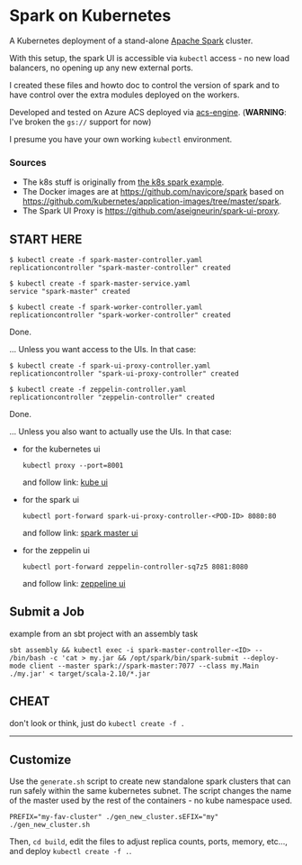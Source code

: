 # Spark on Kubernetes

A Kubernetes deployment of a stand-alone [Apache Spark](http://spark.apache.org/) cluster. 

With this setup, the spark UI is accessible via `kubectl` access - no new load balancers, no opening up any new external ports.

I created these files and howto doc to control the version of spark and to have control over the extra modules deployed on the workers.

Developed and tested on Azure ACS deployed via [acs-engine](https://github.com/Azure/acs-engine). (**WARNING**: I've broken the `gs://` support for now)

I presume you have your own working `kubectl` environment.

### Sources

* The k8s stuff is originally from [the k8s spark example](https://github.com/kubernetes/kubernetes/tree/master/examples/spark).
* The Docker images are at https://github.com/navicore/spark based on https://github.com/kubernetes/application-images/tree/master/spark.
* The Spark UI Proxy is https://github.com/aseigneurin/spark-ui-proxy.

## START HERE

```console
$ kubectl create -f spark-master-controller.yaml
replicationcontroller "spark-master-controller" created
```

```console
$ kubectl create -f spark-master-service.yaml
service "spark-master" created
```

```console
$ kubectl create -f spark-worker-controller.yaml
replicationcontroller "spark-worker-controller" created
```

Done.

... Unless you want access to the UIs.  In that case:

```console
$ kubectl create -f spark-ui-proxy-controller.yaml
replicationcontroller "spark-ui-proxy-controller" created
```

```console
$ kubectl create -f zeppelin-controller.yaml
replicationcontroller "zeppelin-controller" created
```

Done.

... Unless you also want to actually use the UIs.  In that case:

* for the kubernetes ui

  ```console
  kubectl proxy --port=8001
  ```
  and follow link: [kube ui](http://localhost:8001/api/v1/proxy/namespaces/kube-system/services/kubernetes-dashboard/#/service?namespace=default)

* for the spark ui

  ```console
  kubectl port-forward spark-ui-proxy-controller-<POD-ID> 8080:80
  ```
  and follow link: [spark master ui](http://localhost:8080/proxy:spark-master:8080)

* for the zeppelin ui
  ```console
  kubectl port-forward zeppelin-controller-sq7z5 8081:8080
  ```
  and follow link: [zeppeline ui](http://localhost:8081)

## Submit a Job

example from an sbt project with an assembly task

```console
sbt assembly && kubectl exec -i spark-master-controller-<ID> -- /bin/bash -c 'cat > my.jar && /opt/spark/bin/spark-submit --deploy-mode client --master spark://spark-master:7077 --class my.Main ./my.jar' < target/scala-2.10/*.jar
```

## CHEAT

don't look or think, just do `kubectl create -f .`

-------

## Customize

Use the `generate.sh` script to create new standalone spark clusters
that can run safely within the same kubernetes subnet.  The script changes the
name of the master used by the rest of the containers - no kube namespace used.

```
PREFIX="my-fav-cluster" ./gen_new_cluster.sEFIX="my" ./gen_new_cluster.sh
```

Then, `cd build`, edit the files to adjust replica counts, ports, memory, etc..., and deploy `kubectl create -f .`.

